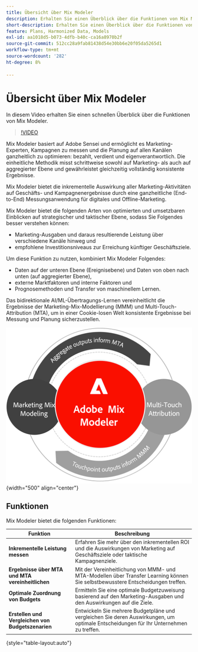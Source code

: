 ```yaml
---
title: Übersicht über Mix Modeler
description: Erhalten Sie einen Überblick über die Funktionen von Mix Modeler.
short-description: Erhalten Sie einen Überblick über die Funktionen von Mix Modeler.
feature: Plans, Harmonized Data, Models
exl-id: aa1018d5-b073-4dfb-b40c-ca16a8970b2f
source-git-commit: 512cc28a9fab81438d54e30bb6e20f05da5265d1
workflow-type: tm+mt
source-wordcount: '282'
ht-degree: 8%

---
```


# Übersicht über Mix Modeler

In diesem Video erhalten Sie einen schnellen Überblick über die Funktionen von Mix Modeler.

>[!VIDEO](https://video.tv.adobe.com/v/3424872/?learn=on)

Mix Modeler basiert auf Adobe Sensei und ermöglicht es Marketing-Experten, Kampagnen zu messen und die Planung auf allen Kanälen ganzheitlich zu optimieren: bezahlt, verdient und eigenverantwortlich. Die einheitliche Methodik misst schrittweise sowohl auf Marketing- als auch auf aggregierter Ebene und gewährleistet gleichzeitig vollständig konsistente Ergebnisse.

Mix Modeler bietet die inkrementelle Auswirkung aller Marketing-Aktivitäten auf Geschäfts- und Kampagnenergebnisse durch eine ganzheitliche (End-to-End) Messungsanwendung für digitales und Offline-Marketing.

Mix Modeler bietet die folgenden Arten von optimierten und umsetzbaren Einblicken auf strategischer und taktischer Ebene, sodass Sie Folgendes besser verstehen können:

* Marketing-Ausgaben und daraus resultierende Leistung über verschiedene Kanäle hinweg und
* empfohlene Investitionsniveaus zur Erreichung künftiger Geschäftsziele.


Um diese Funktion zu nutzen, kombiniert Mix Modeler Folgendes:

* Daten auf der unteren Ebene (Ereignisebene) und Daten von oben nach unten (auf aggregierter Ebene),
* externe Marktfaktoren und interne Faktoren und
* Prognosemethoden und Transfer von maschinellem Lernen.

Das bidirektionale AI/ML-Übertragungs-Lernen vereinheitlicht die Ergebnisse der Marketing-Mix-Modellierung (MMM) und Multi-Touch-Attribution (MTA), um in einer Cookie-losen Welt konsistente Ergebnisse bei Messung und Planung sicherzustellen.

![Bidirektionales Transferlernen](../assets/birdirectional-transfer-learning.png){width="500" align="center"}


## Funktionen

Mix Modeler bietet die folgenden Funktionen:

| Funktion | Beschreibung |
|---|---|
| **Inkrementelle Leistung messen** | Erfahren Sie mehr über den inkrementellen ROI und die Auswirkungen von Marketing auf Geschäftsziele oder taktische Kampagnenziele. |
| **Ergebnisse über MTA und MTA vereinheitlichen** | Mit der Vereinheitlichung von MMM- und MTA-Modellen über Transfer Learning können Sie selbstbewusstere Entscheidungen treffen. |
| **Optimale Zuordnung von Budgets** | Ermitteln Sie eine optimale Budgetzuweisung basierend auf den Marketing-Ausgaben und den Auswirkungen auf die Ziele. |
| **Erstellen und Vergleichen von Budgetszenarien** | Entwickeln Sie mehrere Budgetpläne und vergleichen Sie deren Auswirkungen, um optimale Entscheidungen für Ihr Unternehmen zu treffen. |

{style="table-layout:auto"}
